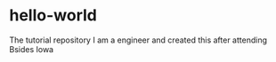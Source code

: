 # hello-world
The tutorial repository 
I am a engineer and created this after attending Bsides Iowa
